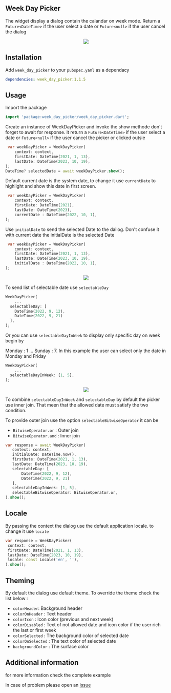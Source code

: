 ## Week Day Picker

The widget display a dialog contain the calandar on week mode.
Return a `Future<DateTime>` if the user select a date or `Future<null>` if the user cancel the dialog

<div style="text-align:center"><img src="https://raw.githubusercontent.com/MoezAyadiDev/week_day_picker/main/assets/weekdaypicker.gif"></div>

## Installation

Add `week_day_picker` to your `pubspec.yaml` as a dependacy

```yaml
dependencies: week_day_picker:1.1.5
```

## Usage

Import the package

```dart
import 'package:week_day_picker/week_day_picker.dart';
```

Create an instance of WeekDayPicker and invoke the show methode don't forget to await for response.
it return a `Future<DateTime>` if the user select a date or `Future<null>` if the user cancel the picker or clicked outsie

```dart
 var weekDayPicker = WeekDayPicker(
    context: context,
    firstDate: DateTime(2021, 1, 13),
    lastDate: DateTime(2023, 10, 19),
);
DateTime? selectedDate = await weekDayPicker.show();
```

Default current date is the system date, to change it use `currentDate` to highlight and show this date in first screen.

```dart
 var weekDayPicker = WeekDayPicker(
    context: context,
    firstDate: DateTime(2021),
    lastDate: DateTime(2023),
    currentDate : DateTime(2022, 10, 1),
);
```

Use `initialDate` to send the selected Date to the dailog.
Don't confuse it with current date the initialDate is the selected Date

```dart
 var weekDayPicker = WeekDayPicker(
    context: context,
    firstDate: DateTime(2021, 1, 13),
    lastDate: DateTime(2023, 10, 19),
    initialDate : DateTime(2022, 10, 1),
);
```

<div style="text-align:center"><img src="https://raw.githubusercontent.com/MoezAyadiDev/week_day_picker/main/assets/picker_selectedDate.gif"></div>

To send list of selectable date use `selectableDay`

```dart
WeekDayPicker(
    ...
  selectableDay: [
    DateTime(2022, 9, 12),
    DateTime(2022, 9, 21)
  ],
);
```

Or you can use `selectableDayInWeek` to display only specific day on week
begin by

Monday : 1
...
Sunday : 7.
In this example the user can select only the date in Monday and Friday

```dart
WeekDayPicker(
    ...
  selectableDayInWeek: [1, 5],
);
```

<div style="text-align:center"><img src="https://raw.githubusercontent.com/MoezAyadiDev/week_day_picker/main/assets/picker_selectableDayWeek.gif"></div>

To combine `selectableDayInWeek` and `selectableDay` by default the picker use inner join.
That meen that the allowed date must satisfy the two condition.

To provide outer join use the option `selectableBitwiseOperator`
it can be

- `BitwiseOperator.or` : Outer join
- `BitwiseOperator.and` : Inner join

```dart
var response = await WeekDayPicker(
   context: context,
   initialDate: DateTime.now(),
   firstDate: DateTime(2021, 1, 13),
   lastDate: DateTime(2023, 10, 19),
   selectableDay: [
       DateTime(2022, 9, 12),
       DateTime(2022, 9, 21)
   ],
   selectableDayInWeek: [1, 5],
   selectableBitwiseOperator: BitwiseOperator.or,
).show();
```

## Locale

By passing the context the dialog use the default application locale.
to change it use `locale`

```dart
var response = WeekDayPicker(
 context: context,
 firstDate: DateTime(2021, 1, 13),
 lastDate: DateTime(2023, 10, 19),
 locale: const Locale('en', ''),
).show();
```

## Theming

By default the dialog use default theme. To override the theme check the list below :

- `colorHeader`: Background header
- `colorOnHeader` : Text header
- `colorIcon` : Icon color (previous and next week)
- `colorDisabled` : Text of not allowed date and icon color if the user rich the last or first week
- `colorSelected` : The background color of selected date
- `colorOnSelected` : The text color of selected date
- `backgroundColor` : The surface color

## Additional information

for more information check the complete example

In case of problem please open an [issue](https://github.com/MoezAyadiDev/week_day_picker/issues/new?template=bug_report.md)
